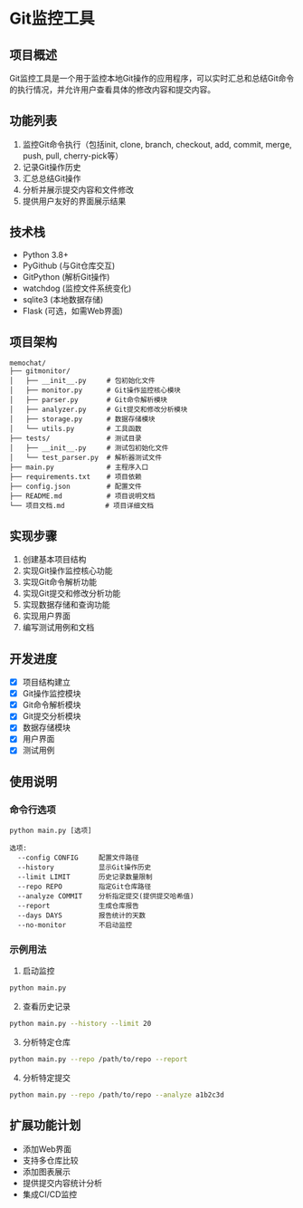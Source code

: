 # Git监控工具

## 项目概述
Git监控工具是一个用于监控本地Git操作的应用程序，可以实时汇总和总结Git命令的执行情况，并允许用户查看具体的修改内容和提交内容。

## 功能列表
1. 监控Git命令执行（包括init, clone, branch, checkout, add, commit, merge, push, pull, cherry-pick等）
2. 记录Git操作历史
3. 汇总总结Git操作
4. 分析并展示提交内容和文件修改
5. 提供用户友好的界面展示结果

## 技术栈
- Python 3.8+
- PyGithub (与Git仓库交互)
- GitPython (解析Git操作)
- watchdog (监控文件系统变化)
- sqlite3 (本地数据存储)
- Flask (可选，如需Web界面)

## 项目架构
```
memochat/
├── gitmonitor/
│   ├── __init__.py     # 包初始化文件
│   ├── monitor.py      # Git操作监控核心模块
│   ├── parser.py       # Git命令解析模块
│   ├── analyzer.py     # Git提交和修改分析模块
│   ├── storage.py      # 数据存储模块
│   └── utils.py        # 工具函数
├── tests/              # 测试目录
│   ├── __init__.py     # 测试包初始化文件
│   └── test_parser.py  # 解析器测试文件
├── main.py             # 主程序入口
├── requirements.txt    # 项目依赖
├── config.json         # 配置文件
├── README.md           # 项目说明文档
└── 项目文档.md          # 项目详细文档
```

## 实现步骤
1. 创建基本项目结构
2. 实现Git操作监控核心功能
3. 实现Git命令解析功能
4. 实现Git提交和修改分析功能
5. 实现数据存储和查询功能
6. 实现用户界面
7. 编写测试用例和文档

## 开发进度
- [x] 项目结构建立
- [x] Git操作监控模块
- [x] Git命令解析模块
- [x] Git提交分析模块
- [x] 数据存储模块
- [x] 用户界面
- [x] 测试用例

## 使用说明

### 命令行选项
```
python main.py [选项]

选项:
  --config CONFIG     配置文件路径
  --history           显示Git操作历史
  --limit LIMIT       历史记录数量限制
  --repo REPO         指定Git仓库路径
  --analyze COMMIT    分析指定提交(提供提交哈希值)
  --report            生成仓库报告
  --days DAYS         报告统计的天数
  --no-monitor        不启动监控
```

### 示例用法
1. 启动监控
```bash
python main.py
```

2. 查看历史记录
```bash
python main.py --history --limit 20
```

3. 分析特定仓库
```bash
python main.py --repo /path/to/repo --report
```

4. 分析特定提交
```bash
python main.py --repo /path/to/repo --analyze a1b2c3d
```

## 扩展功能计划
- 添加Web界面
- 支持多仓库比较
- 添加图表展示
- 提供提交内容统计分析
- 集成CI/CD监控 